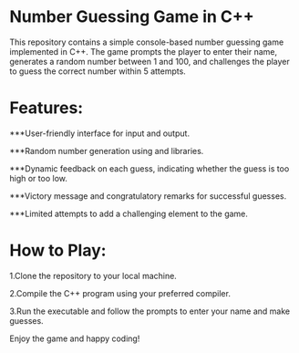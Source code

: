 # Number Guessing Game in C++


This repository contains a simple console-based number guessing game implemented in C++. The game prompts the player to enter their name, generates a random number between 1 and 100, and challenges the player to guess the correct number within 5 attempts.

# Features:

***User-friendly interface for input and output.

***Random number generation using <cstdlib> and <ctime> libraries.

***Dynamic feedback on each guess, indicating whether the guess is too high or too low.

***Victory message and congratulatory remarks for successful guesses.

***Limited attempts to add a challenging element to the game.

# How to Play:

1.Clone the repository to your local machine.


2.Compile the C++ program using your preferred compiler.


3.Run the executable and follow the prompts to enter your name and make guesses.



Enjoy the game and happy coding!
